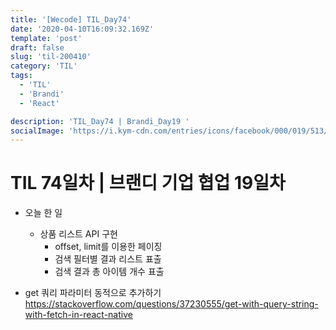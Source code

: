 ```yaml
---
title: '[Wecode] TIL_Day74'
date: '2020-04-10T16:09:32.169Z'
template: 'post'
draft: false
slug: 'til-200410'
category: 'TIL'
tags:
  - 'TIL'
  - 'Brandi'
  - 'React'

description: 'TIL_Day74 | Brandi_Day19 '
socialImage: 'https://i.kym-cdn.com/entries/icons/facebook/000/019/513/til.jpg'
---
```


# TIL 74일차 | 브랜디 기업 협업 19일차

- 오늘 한 일

  - 상품 리스트 API 구현
    - offset, limit를 이용한 페이징
    - 검색 필터별 결과 리스트 표출
    - 검색 결과 총 아이템 개수 표출

- get 쿼리 파라미터 동적으로 추가하기
  https://stackoverflow.com/questions/37230555/get-with-query-string-with-fetch-in-react-native
